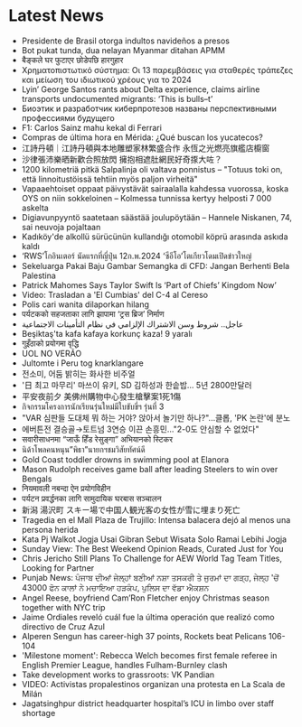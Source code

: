 # Latest News
-  Presidente de Brasil otorga indultos navideños a presos
-  Bot pukat tunda, dua nelayan Myanmar ditahan APMM
-  बैङ्कले घर फुटाएर छोडेपछि हारगुहार
-  Χρηματοπιστωτικό σύστημα: Οι 13 παρεμβάσεις για σταθερές τράπεζες και μείωση του ιδιωτικού χρέους για το 2024
-  Lyin’ George Santos rants about Delta experience, claims airline transports undocumented migrants: ‘This is bulls–t’
-  Биоэтик и разработчик киберпротезов названы перспективными профессиями будущего
-  F1: Carlos Sainz mahu kekal di Ferrari
-  Compras de última hora en Mérida: ¿Qué buscan los yucatecos?
-  江詩丹頓｜江詩丹頓與本地雕塑家林繁盛合作 永恆之光燃亮旗艦店櫥窗
-  沙律張沛樂晒新歡合照放閃 擁抱相遮肚網民好奇揼大咗？
-  1200 kilometriä pitkä Salpalinja oli valtava ponnistus – "Totuus toki on, että linnoitustöissä tehtiin myös paljon virheitä"
-  Vapaaehtoiset oppaat päivystävät sairaalalla kahdessa vuorossa, koska OYS on niin sokkeloinen – Kolmessa tunnissa kertyy helposti 7 000 askelta
-  Digiavunpyyntö saatetaan säästää joulupöytään – Hannele Niskanen, 74, sai neuvoja pojaltaan
-  Kadıköy'de alkollü sürücünün kullandığı otomobil köprü arasında askıda kaldı
-  ‘RWS’โกอินเตอร์ นัดแรกที่ญี่ปุ่น 12ก.พ.2024 ‘ซีอีโอ’โตเกียวโดมเปิดข่าวใหญ่
-  Sekeluarga Pakai Baju Gambar Semangka di CFD: Jangan Berhenti Bela Palestina
-  Patrick Mahomes Says Taylor Swift Is ‘Part of Chiefs’ Kingdom Now’
-  Video: Trasladan a 'El Cumbias' del C-4 al Cereso
-  Polis cari wanita dilaporkan hilang
-  पर्यटकको सहजताका लागि झापामा ‘ट्रस ब्रिज’ निर्माण
-  عاجل.. شروط وسن الاشتراك الإلزامي في نظام التأمينات الاجتماعية
-  Beşiktaş'ta kafa kafaya korkunç kaza! 9 yaralı
-  गुइँठाको प्रयोगमा वृद्धि
-  UOL NO VERÃO
-  Jultomte i Peru tog knarklangare
-  전소미, 어둠 밝히는 화사한 비주얼
-  '日 최고 마무리' 마쓰이 유키, SD 김하성과 한솥밥… 5년 2800만달러
-  平安夜前夕 美佛州購物中心發生槍擊案1死1傷
-  กิจกรรมโครงการนักเรียนรุ่นใหม่มีใบขับขี่ฯ รุ่นที่ 3
-  "VAR 심판들 도대체 뭐 하는 거야? 앉아서 놀기만 하나?"...클롭, 'PK 논란'에 분노
-  에버튼전 결승골→토트넘 3연승 이끈 손흥민…"2-0도 안심할 수 없었다"
-  सवारीसाधनमा “जाऊँ हिँड रेसुङ्गा” अभियानको स्टिकर
-  นิด้าโพลคนหนุน”พิธา”นายกฯชมวิสัยทัศน์ดี
-  Gold Coast toddler drowns in swimming pool at Elanora
-  Mason Rudolph receives game ball after leading Steelers to win over Bengals
-  नियमावली नबन्दा ऐन प्रयोगविहीन
-  पर्यटन प्रवर्द्धनका लागि सामुदायिक घरबास सञ्चालन
-  新潟 湯沢町 スキー場で中国人観光客の女性が雪に埋まり死亡
-  Tragedia en el Mall Plaza de Trujillo: Intensa balacera dejó al menos una persona herida
-  Kata Pj Walkot Jogja Usai Gibran Sebut Wisata Solo Ramai Lebihi Jogja
-  Sunday View: The Best Weekend Opinion Reads, Curated Just for You
-  Chris Jericho Still Plans To Challenge for AEW World Tag Team Titles, Looking for Partner
-  Punjab News: ਪੰਜਾਬ ਦੀਆਂ ਜੇਲ੍ਹਾਂ ਬਣੀਆਂ ਨਸ਼ਾ ਤਸਕਰੀ ਤੇ ਜੁਰਮਾਂ ਦਾ ਗੜ੍ਹ, ਜੇਲ੍ਹ 'ਚੋਂ 43000 ਫੋਨ ਕਾਲਾਂ ਨੇ ਮਚਾਇਆ ਹੜਕੰਪ, ਪੁਲਿਸ ਦਾ ਵੱਡਾ ਐਕਸ਼ਨ
-  Angel Reese, boyfriend Cam’Ron Fletcher enjoy Christmas season together with NYC trip
-  Jaime Ordiales reveló cuál fue la última operación que realizó como directivo de Cruz Azul
-  Alperen Sengun has career-high 37 points, Rockets beat Pelicans 106-104
-  'Milestone moment': Rebecca Welch becomes first female referee in English Premier League, handles Fulham-Burnley clash
-  Take development works to grassroots: VK Pandian
-  VIDEO: Activistas propalestinos organizan una protesta en La Scala de Milán
-  Jagatsinghpur district headquarter hospital’s ICU in limbo over staff shortage
